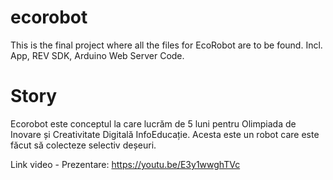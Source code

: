 # ecorobot
This is the final project where all the files for EcoRobot are to be found. Incl. App, REV SDK, Arduino Web Server Code. 

# Story

Ecorobot este conceptul la care lucrăm de 5 luni pentru Olimpiada de Inovare și Creativitate Digitală InfoEducație. 
Acesta este un robot care este făcut să colecteze selectiv deșeuri. 

Link video - Prezentare: https://youtu.be/E3y1wwghTVc

